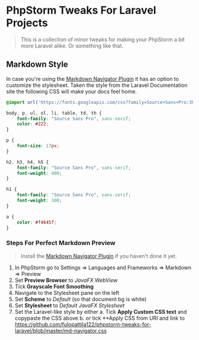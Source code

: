 # PhpStorm Tweaks For Laravel Projects

> This is a collection of minor tweaks for making your PhpStorm a bit more Laravel alike. Or something like that.

## Markdown Style

In case you're using the [Markdown Navigator Plugin](https://plugins.jetbrains.com/plugin/7896-markdown-navigator) it has an option to customize the stylesheet. Taken the style from the Laravel Documentation site the following CSS will make your docs feel home.

```css
@import url('https://fonts.googleapis.com/css?family=Source+Sans+Pro:300,300i,400,400i');

body, p, ul, ol, li, table, td, th {
    font-family: "Source Sans Pro", sans-serif;
    color: #222;
}

p {
    font-size: 17px;
}

h2, h3, h4, h5 {
    font-family: "Source Sans Pro", sans-serif;
    font-weight: 400;
}

h1 {
    font-family: "Source Sans Pro", sans-serif;
    font-weight: 300;
}

a {
    color: #f4645f;
}
```

### Steps For Perfect Markdown Preview

> Install the [Markdown Navigator Plugin](https://plugins.jetbrains.com/plugin/7896-markdown-navigator) if you haven't done it yet.

1. In PhpStorm go to Settings => Languages and Frameworks => Markdown => Preview
2. Set **Preview Browser** to _JavaFX WebView_
3. Tick **Grayscale Font Smoothing**
4. Navigate to the Stylesheet pane on the left
5. Set **Scheme** to _Default_ (so that document bg is white)
6. Set **Stylesheet** to _Default JavaFX Stylesheet_
7. Set the Laravel-like style by either
    a. Tick **Apply Custom CSS text** and copypaste the CSS above
    b. or tick **Apply CSS from URI and link to https://github.com/fulopattila122/phpstorm-tweaks-for-laravel/blob/master/md-navigator.css



